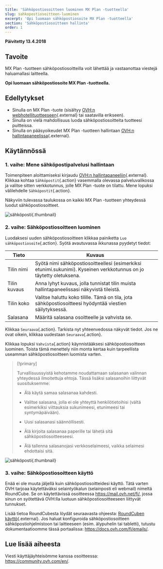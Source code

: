 ```yaml
---
title: 'Sähköpostiosoitteen luominen MX Plan -tuotteella'
slug: sahkopostiosoitteen-luominen
excerpt: 'Opi luomaan sähköpostiosoite MX Plan -tuotteella'
section: 'Sähköpostiosoitteen hallinta'
order: 1
---
```


**Päivitetty 13.4.2018**

## Tavoite

MX Plan -tuotteen sähköpostiosoitteilla voit lähettää ja vastaanottaa viestejä haluamallasi laitteella.

**Opi luomaan sähköpostiosoite MX Plan -tuotteella.**

## Edellytykset

- Sinulla on MX Plan -tuote (sisältyy [OVH:n webhotellituotteeseen](https://www.ovh-hosting.fi/webhotelli/){.external} tai saatavilla erikseen).
- Sinulla on vielä mahdollisuus luoda sähköpostiosoitteita tuotteesi puitteissa.
- Sinulla on pääsyoikeudet MX Plan -tuotteen hallintaan [OVH:n hallintapaneelissa](https://www.ovh.com/auth/?action=gotomanager){.external}.

## Käytännössä

### 1. vaihe: Mene sähköpostipalvelusi hallintaan

Toimenpiteen aloittamiseksi kirjaudu [OVH:n hallintapaneeliin](https://www.ovh.com/auth/?action=gotomanager){.external}. Klikkaa kohtaa `Sähköpostit`{.action} vasemmalla olevassa palveluvalikossa ja valitse sitten verkkotunnus, jolle MX Plan -tuote on tilattu. Mene lopuksi välilehdelle `Sähköpostit`{.action}.

Näkyviin tulevassa taulukossa on kaikki MX Plan -tuotteen yhteydessä luodut sähköpostiosoitteet.

![sähköposti](images/email-creation-step1.png){.thumbnail}

### 2. vaihe: Sähköpostiosoitteen luominen

Luodaksesi uuden sähköpostiosoitteen klikkaa painiketta `Luo sähköpostiosoite`{.action}. Syötä avautuvassa ikkunassa pyydetyt tiedot:

|Tieto|Kuvaus|  
|---|---|  
|Tilin nimi|Syötä nimi sähköpostiosoitteellesi (esimerkiksi etunimi.sukunimi). Kyseinen verkkotunnus on jo täytetty oletuksena.|  
|Tilin kuvaus|Anna lyhyt kuvaus, jolla tunnistat tilin muista hallintapaneelissasi näkyvistä tileistä.|  
|Tilin koko|Valitse haluttu koko tilille. Tämä on tila, jota sähköpostiosoitteesi hyödyntää viestien säilytyksessä.|  
|Salasana|Määritä salasana osoitteelle ja vahvista se.|

Klikkaa `Seuraava`{.action}. Tarkista nyt yhteenvedossa näkyvät tiedot. Jos ne ovat oikein, klikkaa uudestaan `Seuraava`{.action}.

Klikkaa lopuksi `Vahvista`{.action} käynnistääksesi sähköpostiosoitteen luominen. Toista tämä menettely niin monta kertaa kuin tarpeellista useamman sähköpostiosoitteen luomista varten.

> [!primary]
>
> Turvallisuussyistä kehotamme noudattamaan salasanan valinnan yhteydessä ilmoitettuja ehtoja. Tässä lisäksi salasanoihin liittyvät suosituksemme:
>
> - Älä käytä samaa salasanaa kahdesti.
>
> - Valitse salasana, jolla ei ole yhteyttä henkilötietoihisi (vältä esimerkiksi viittauksia sukunimeesi, etunimeesi tai syntymäpäivään).
>
> - Uusi salasanasi säännöllisesti.
>
> - Älä kirjoita salasanaa paperille tai lähetä sitä sähköpostiosoitteeseesi.
>
> - Älä tallenna salasanojasi verkkoselaimeesi, vaikka selaimesi ehdottaisi sitä.
>

![sähköposti](images/email-creation-step2.png){.thumbnail}

### 3. vaihe: Sähköpostiosoitteen käyttö

Enää ei ole muuta jäljellä kuin sähköpostiosoitteidesi käyttö. Tätä varten OVH tarjoaa käytettäväksi selaintyökalun (selainposti eli webmail) nimeltä RoundCube. Se on käytettävissä osoitteessa <https://mail.ovh.net/fi/>, jossa sinun on syötettävä OVH:lla luotuun sähköpostiosoitteeseen liittyvät tunnukset.

Lisää tietoa RoundCubesta löydät seuraavasta ohjeesta: [RoundCuben käyttö](https://docs.ovh.com/fi/emails/selainposti_roundcube-ohje/){.external}. Jos haluat konfiguroida sähköpostiosoitteen sähköpostiohjelmistoon tai laitteeseen (esim. älypuhelin tai tabletti), tutustu dokumentaatioomme tässä portaalissa: <https://docs.ovh.com/fi/emails/>.

## Lue lisää aiheesta

Viesti käyttäjäyhteisömme kanssa osoitteessa: <https://community.ovh.com/en/>.